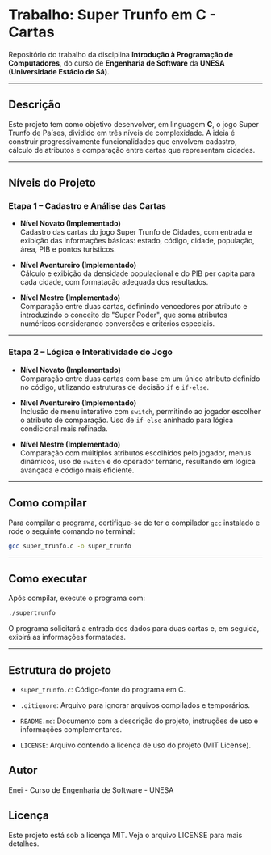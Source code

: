 # Trabalho: Super Trunfo em C - Cartas

Repositório do trabalho da disciplina **Introdução à Programação de Computadores**, do curso de **Engenharia de Software** da **UNESA (Universidade Estácio de Sá)**.

---

## Descrição

Este projeto tem como objetivo desenvolver, em linguagem **C**, o jogo Super Trunfo de Países, dividido em três níveis de complexidade. A ideia é construir progressivamente funcionalidades que envolvem cadastro, cálculo de atributos e comparação entre cartas que representam cidades.

---

## Níveis do Projeto

### Etapa 1 – Cadastro e Análise das Cartas

- **Nível Novato (Implementado)**  
  Cadastro das cartas do jogo Super Trunfo de Cidades, com entrada e exibição das informações básicas: estado, código, cidade, população, área, PIB e pontos turísticos.

- **Nível Aventureiro (Implementado)**  
  Cálculo e exibição da densidade populacional e do PIB per capita para cada cidade, com formatação adequada dos resultados.

- **Nível Mestre (Implementado)**  
  Comparação entre duas cartas, definindo vencedores por atributo e introduzindo o conceito de "Super Poder", que soma atributos numéricos considerando conversões e critérios especiais.

---

### Etapa 2 – Lógica e Interatividade do Jogo

- **Nível Novato (Implementado)**  
  Comparação entre duas cartas com base em um único atributo definido no código, utilizando estruturas de decisão `if` e `if-else`.

- **Nível Aventureiro (Implementado)**  
  Inclusão de menu interativo com `switch`, permitindo ao jogador escolher o atributo de comparação. Uso de `if-else` aninhado para lógica condicional mais refinada.

- **Nível Mestre (Implementado)**  
  Comparação com múltiplos atributos escolhidos pelo jogador, menus dinâmicos, uso de `switch` e do operador ternário, resultando em lógica avançada e código mais eficiente.

---

## Como compilar

Para compilar o programa, certifique-se de ter o compilador `gcc` instalado e rode o seguinte comando no terminal:

```bash
gcc super_trunfo.c -o super_trunfo
```

---

## Como executar

Após compilar, execute o programa com:

```bash
./supertrunfo
```

O programa solicitará a entrada dos dados para duas cartas e, em seguida, exibirá as informações formatadas.

---

## Estrutura do projeto

- `super_trunfo.c`: Código-fonte do programa em C.

- `.gitignore`: Arquivo para ignorar arquivos compilados e temporários.

- `README.md`: Documento com a descrição do projeto, instruções de uso e informações complementares.

- `LICENSE`: Arquivo contendo a licença de uso do projeto (MIT License).

## Autor

Enei - Curso de Engenharia de Software - UNESA

## Licença

Este projeto está sob a licença MIT. Veja o arquivo LICENSE para mais detalhes.
